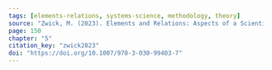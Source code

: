 ```yaml
---
tags: [elements-relations, systems-science, methodology, theory]
source: "Zwick, M. (2023). Elements and Relations: Aspects of a Scientific Metaphysics (Vol. 35). Springer International Publishing."
page: 150
chapter: "5"
citation_key: "zwick2023"
doi: "https://doi.org/10.1007/978-3-030-99403-7"
---
```


